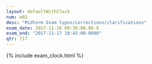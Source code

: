 ```yaml
---
layout: defaultWithClock
num: e02
desc: "Midterm Exam typos/corrections/clarifications"
exam_date: 2017-11-16 09:30:00.00-8
exam_end: "2017-11-17 10:45:00-0800"
qtr: f17
---
```


{% include exam_clock.html %}

<div style="display:none; clear:both;">
http://ucsb-cs56-f17.github.io/exam/e02/typos/
</div>

<p style="display:none; clear:both;"><b >Typo corrections and hints for {{site.qtr}} exam {{page.num}}</b></p>






